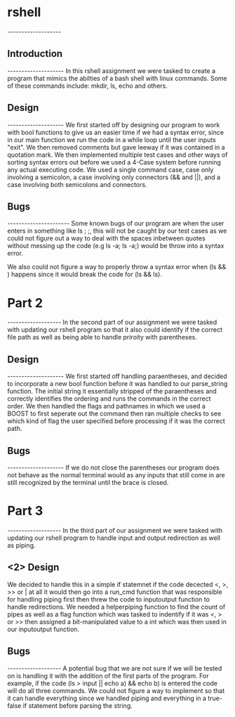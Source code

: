 <h1>rshell</h1>
-------------------

<h2>Introduction</h2> 
--------------------
In this rshell assignment we were tasked to create a program that mimics the abilties of a bash shell with linux commands.
Some of these commands include: mkdir, ls, echo and others.

<h2>Design</h2>
--------------------
We first started off by designing our program to work with bool functions to give us an easier time if we had a syntax error, since in our main function we run the code in a while loop until the user inputs "exit". We then removed comments but gave leeway if it was contained in a quotation mark. We then implemented multiple test cases and other ways of sorting syntax errors out before we used a 4-Case system before running any actual executing code. We used a single command case, case only involving a semicolon, a case involving only connectors (&& and ||), and a case involving both semicolons and connectors. 

<h2>Bugs</h2>
----------------------
Some known bugs of our program are when the user enters in something like ls ;     ;, this will not be caught by our test cases as we could not figure out a way to deal with the spaces inbetween quotes without messing up the code (e.g ls -a; ls -a;) would be throw into a syntax error.

We also could not figure a way to properly throw a syntax error when (ls && ) happens since it would break the code for (ls && ls). 

<h1>Part 2</h1>
-------------------
In the second part of our assignment we were tasked with updating our rshell program so that it also could identify if the correct file path as well as being able to handle priroity with parentheses. 

<h2> Design </h2>
--------------------
We first started off handling paraentheses, and decided to incorporate a new bool function before it was handled to our parse_string function. The initial string it essentially stripped of the paraentheses and correctly identifies the ordering and runs the commands in the correct order. We then handled the flags and pathnames in which we used a BOOST to first seperate out the command then ran multiple checks to see which kind of flag the user specified before processing if it was the correct path.

<h2> Bugs </h2> 
--------------------
If we do not close the parentheses our program does not behave as the normal terminal would as any inputs that still come in are still recognized by the terminal until the brace is closed.

<h1> Part 3</h1>
-------------------
In the third part of our assignment we were tasked with updating our rshell program to handle input and output redirection as well as piping.

<2> Design </h3>
-------------------
We decided to handle this in a simple if statemnet if the code decected <, >, >> or | at all it would then go into a run_cmd function that was responsible for handling piping first then threw the code to inputoutput function to handle redirections. We needed a helperpiping function to find the count of pipes as well as a flag function which was tasked to indentify if it was <, > or >> then assigned a bit-manipulated value to a int which was then used in our inputoutput function.

<h2> Bugs</h2>
-------------------
A potential bug that we are not sure if we will be tested on is handling it with the addition of the first parts of the program. For example, if the code (ls > input || echo a) && echo b) is entered the code will do all three commands. We could not figure a way to implement so that it can handle everything since we handled piping and everything in a true-false if statement before parsing the string.
